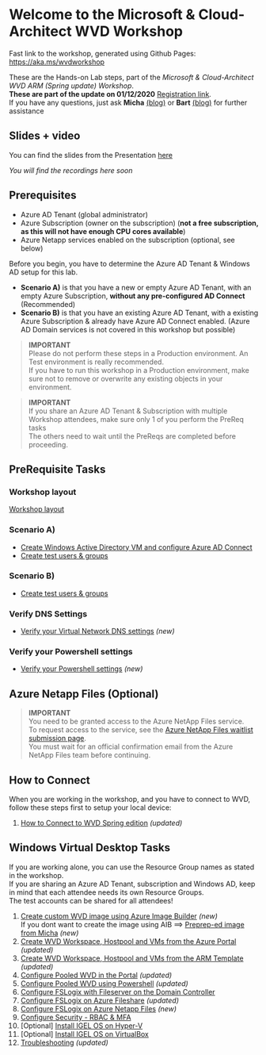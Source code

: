 # Welcome to the Microsoft & Cloud-Architect WVD Workshop

Fast link to the workshop, generated using Github Pages: https://aka.ms/wvdworkshop

These are the Hands-on Lab steps, part of the *Microsoft & Cloud-Architect WVD ARM (Spring update) Workshop*.<br/>
**These are part of the update on 01/12/2020** <a href="https://www.microsoft.com/partner-training/we/?aid=41560" target="_blank">Registration link</a>.<br/>
If you have any questions, just ask **Micha** <a href="https://www.cloud-architect.be" target="_blank">(blog)</a> or **Bart** <a href="https://bartroels.github.io/2020-04-21-EverythingYouNeedtoKnowOnWVD/" target="_blank">(blog)</a> for further assistance
<br/>


## Slides + video
You can find the slides from the Presentation <a href="/CA-Microsoft-WVD_ARM-Workshop/Presentation/WVD%20Technical%20Deep%20Dive.pdf" target="_blank">here</a>

*You will find the recordings here soon*

## Prerequisites

 - Azure AD Tenant (global administrator)
 - Azure Subscription (owner on the subscription) (**not a free subscription, as this will not have enough CPU cores available**)
 - Azure Netapp services enabled on the subscription (optional, see below)


Before you begin, you have to determine the Azure AD Tenant & Windows AD setup for this lab.<br/>
 - **Scenario A)** is that you have a new or empty Azure AD Tenant, with an empty Azure Subscription, **without any pre-configured AD Connect** (Recommended)
 - **Scenario B)** is that you have an existing Azure AD Tenant, with a existing Azure Subscription & already have Azure AD Connect enabled. (Azure AD Domain services is not covered in this workshop but possible)

 > **IMPORTANT**<br/>
 > Please do not perform these steps in a Production environment. An Test environment is really recommended.<br/>
 > If you have to run this workshop in a Production environment, make sure not to remove or overwrite any existing objects in your environment.

 > **IMPORTANT**<br/>
 > If you share an Azure AD Tenant & Subscription with multiple Workshop attendees, make sure only 1 of you perform the PreReq tasks<br/>
 > The others need to wait until the PreReqs are completed before proceeding.

## PreRequisite Tasks
### Workshop layout
[Workshop layout](/CA-Microsoft-WVD_ARM-Workshop/Workshop%20layout)

### Scenario A)
 - [Create Windows Active Directory VM and configure Azure AD Connect](/CA-Microsoft-WVD_ARM-Workshop/Create%20Windows%20Active%20Directory%20VM)
 - [Create test users & groups](/CA-Microsoft-WVD_ARM-Workshop/Create%20Test%20users%20and%20groups)

### Scenario B)
 - [Create test users & groups](/CA-Microsoft-WVD_ARM-Workshop/Create%20Test%20users%20and%20groups)

### Verify DNS Settings
 - [Verify your Virtual Network DNS settings](/CA-Microsoft-WVD_ARM-Workshop/Verify%20DNS%20Settings) *(new)*

### Verify your Powershell settings
 - [Verify your Powershell settings](/CA-Microsoft-WVD_ARM-Workshop/Verify%20Powershell) *(new)*

## Azure Netapp Files (Optional)
 > **IMPORTANT**<br/>
 > You need to be granted access to the Azure NetApp Files service.<br/>
 > To request access to the service, see the <a href="https://aka.ms/azurenetappfiles" target="_blank">Azure NetApp Files waitlist submission page</a>.<br/>
 > You must wait for an official confirmation email from the Azure NetApp Files team before continuing.
 
## How to Connect
When you are working in the workshop, and you have to connect to WVD, follow these steps first to setup your local device:
1. [How to Connect to WVD Spring edition](/CA-Microsoft-WVD_ARM-Workshop/Connect%20to%20WVD) *(updated)*

## Windows Virtual Desktop Tasks
If you are working alone, you can use the Resource Group names as stated in the workshop.<br/>
If you are sharing an Azure AD Tenant, subscription and Windows AD, keep in mind that each attendee needs its own Resource Groups.<br/>
The test accounts can be shared for all attendees!<br/>

1. [Create custom WVD image using Azure Image Builder](/CA-Microsoft-WVD_ARM-Workshop/Create%20custom%20WVD%20image%20with%20AIB) *(new)*<br/>
    If you dont want to create the image using AIB ==> [Preprep-ed image from Micha](/CA-Microsoft-WVD_ARM-Workshop/Create%20custom%20WVD%20image%20from%20VHD) *(new)*
2. [Create WVD Workspace, Hostpool and VMs from the Azure Portal](/CA-Microsoft-WVD_ARM-Workshop/Create%20WVD%20Hostpool%20and%20VM%20for%20Pooled%20usage) *(updated)*
3. [Create WVD Workspace, Hostpool and VMs from the ARM Template](/CA-Microsoft-WVD_ARM-Workshop/Create%20WVD%20Hostpool%20and%20VMs%20using%20the%20ARM%20Template) *(updated)*
4. [Configure Pooled WVD in the Portal](/CA-Microsoft-WVD_ARM-Workshop/Configure%20WVD%20in%20Portal) *(updated)*
5. [Configure Pooled WVD using Powershell](/CA-Microsoft-WVD_ARM-Workshop/Configure%20WVD%20using%20Powershell) *(updated)*
6. [Configure FSLogix with Fileserver on the Domain Controller](/CA-Microsoft-WVD_ARM-Workshop/Configure%20FSLogix)
7. [Configure FSLogix on Azure Fileshare](/CA-Microsoft-WVD_ARM-Workshop/Configure%20FSLogix%20on%20Azure%20Fileshare) *(updated)*
8. [Configure FSLogix on Azure Netapp Files](/CA-Microsoft-WVD_ARM-Workshop/Create%20ANF) *(new)*
9. [Configure Security - RBAC & MFA](/CA-Microsoft-WVD_ARM-Workshop/Configure%20Security%20-%20RBAC%20%26%20MFA)
10. [Optional] [Install IGEL OS on Hyper-V](/CA-Microsoft-WVD_ARM-Workshop/Create%20Igel%20OS%20on%20HyperV)
11. [Optional] [Install IGEL OS on VirtualBox](/CA-Microsoft-WVD_ARM-Workshop/Create%20Igel%20OS%20on%20VirtualBox)
12. [Troubleshooting](/CA-Microsoft-WVD_ARM-Workshop/Troubleshooting) *(updated)*

<script type="text/javascript">
    setTimeout(function() { 
            document.getElementById("sidebar").style.display = "none";
            var x = document.getElementsByClassName('inner');
            x[0].style.width = "90%";
            var x = document.getElementsByTagName('h1');
            x[0].style.width = "90%";
            x[0].style.textAlign = "center"
            x[0].innerHTML = "Microsoft & Cloud-Architect WVD Workshop"
        }, 250);
</script>
